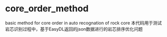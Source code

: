 # core_order_method
basic method for core order in auto recognation of rock core
本代码用于测试岩芯识别过程中，基于EasyDL返回的json数据进行的岩芯排序优化问题
